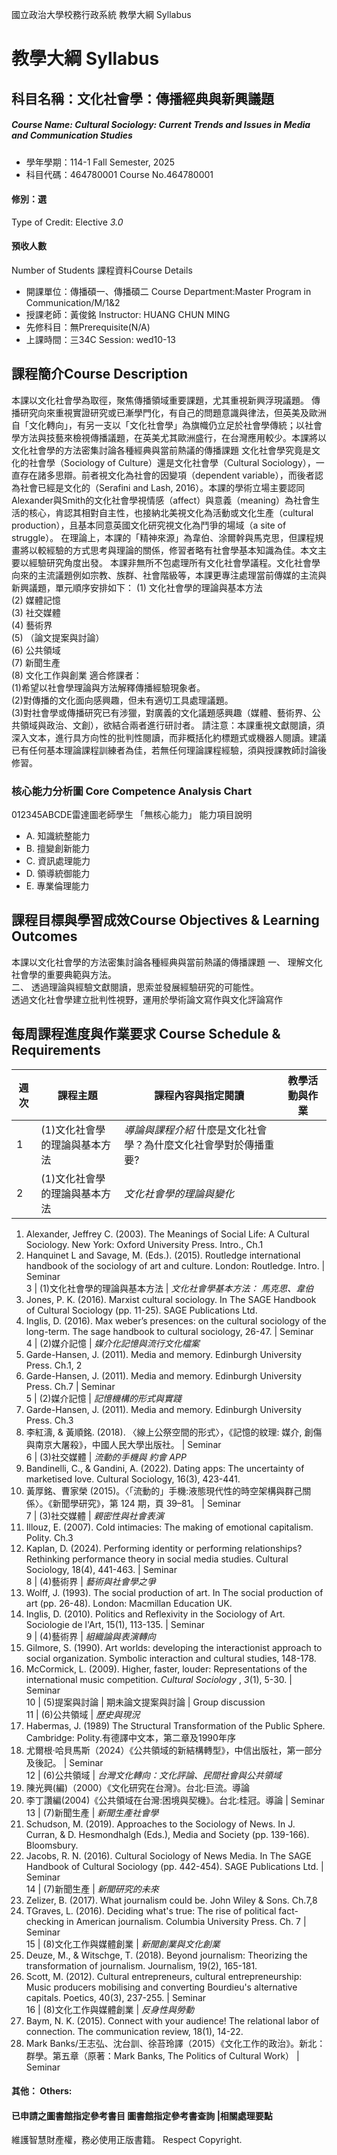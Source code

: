 國立政治大學校務行政系統 教學大綱 Syllabus
# 教學大綱 Syllabus
##  科目名稱：文化社會學：傳播經典與新興議題
#####  Course Name: Cultural Sociology: Current Trends and Issues in Media and Communication Studies
  * 學年學期：114-1 Fall Semester, 2025 
  * 科目代碼：464780001 Course No.464780001
#### 修別：選
Type of Credit: Elective 
_3.0_
#### 預收人數
Number of Students
課程資料Course Details
  * 開課單位：傳播碩一、傳播碩二 Course Department:Master Program in Communication/M/1&2 
  * 授課老師：黃俊銘 Instructor: HUANG CHUN MING 
  * 先修科目：無Prerequisite(N/A)
  * 上課時間：三34C Session: wed10-13
##  課程簡介Course Description
本課以文化社會學為取徑，聚焦傳播領域重要課題，尤其重視新興浮現議題。
傳播研究向來重視實證研究或已漸學門化，有自己的問題意識與律法，但英美及歐洲自「文化轉向」，有另一支以「文化社會學」為旗幟仍立足於社會學傳統；以社會學方法與技藝來檢視傳播議題，在英美尤其歐洲盛行，在台灣應用較少。本課將以文化社會學的方法密集討論各種經典與當前熱議的傳播課題
文化社會學究竟是文化的社會學（Sociology of Culture）還是文化社會學（Cultural Sociology），一直存在諸多思辯。前者視文化為社會的因變項（dependent variable），而後者認為社會已經是文化的（Serafini and Lash, 2016）。本課的學術立場主要認同Alexander與Smith的文化社會學視情感（affect）與意義（meaning）為社會生活的核心，肯認其相對自主性，也接納北美視文化為活動或文化生產（cultural production），且基本同意英國文化研究視文化為鬥爭的場域（a site of struggle）。
在理論上，本課的「精神來源」為韋伯、涂爾幹與馬克思，但課程規畫將以較經驗的方式思考與理論的關係，修習者略有社會學基本知識為佳。本文主要以經驗研究角度出發。
本課非無所不包處理所有文化社會學議程。文化社會學向來的主流議題例如宗教、族群、社會階級等，本課更專注處理當前傳媒的主流與新興議題，單元順序安排如下：
(1) 文化社會學的理論與基本方法  
(2) 媒體記憶  
(3) 社交媒體  
(4) 藝術界  
(5) （論文提案與討論）  
(6) 公共領域  
(7) 新聞生產  
(8) 文化工作與創業
適合修課者：  
(1)希望以社會學理論與方法解釋傳播經驗現象者。  
(2)對傳播的文化面向感興趣，但未有適切工具處理議題。  
(3)對社會學或傳播研究已有涉獵，對廣義的文化議題感興趣（媒體、藝術界、公共領域與政治、文創），欲結合兩者進行研討者。
請注意：本課重視文獻閱讀，須深入文本，進行具方向性的批判性閱讀，而非概括化約標題式或機器人閱讀。建議已有任何基本理論課程訓練者為佳，若無任何理論課程經驗，須與授課教師討論後修習。  
###  核心能力分析圖 Core Competence Analysis Chart
012345ABCDE雷達圖老師學生
「無核心能力」 
能力項目說明
  * A. 知識統整能力
  * B. 擅變創新能力
  * C. 資訊處理能力
  * D. 領導統御能力
  * E. 專業倫理能力
##  課程目標與學習成效Course Objectives & Learning Outcomes 
本課以文化社會學的方法密集討論各種經典與當前熱議的傳播課題
一、 理解文化社會學的重要典範與方法。  
二、 透過理論與經驗文獻閱讀，思索並發展經驗研究的可能性。  
透過文化社會學建立批判性視野，運用於學術論文寫作與文化評論寫作
##  每周課程進度與作業要求 Course Schedule & Requirements
週次 |  課程主題 |  課程內容與指定閱讀 |  教學活動與作業  
---|---|---|---  
1 |  (1)文化社會學的理論與基本方法 |  _導論與課程介紹_ 什麼是文化社會學？為什麼文化社會學對於傳播重要? |   
2 |  (1)文化社會學的理論與基本方法 |  _文化社會學的理論與變化_
  1. Alexander, Jeffrey C. (2003). The Meanings of Social Life: A Cultural Sociology. New York: Oxford University Press. Intro., Ch.1
  2. Hanquinet L and Savage, M. (Eds.). (2015). Routledge international handbook of the sociology of art and culture. London: Routledge. Intro.
|  Seminar   
3 |  (1)文化社會學的理論與基本方法 |  _文化社會學基本方法：_ _馬克思、韋伯_
  1. Jones, P. K. (2016). Marxist cultural sociology. In The SAGE Handbook of Cultural Sociology (pp. 11-25). SAGE Publications Ltd.
  2. Inglis, D. (2016). Max weber’s presences: on the cultural sociology of the long-term. The sage handbook to cultural sociology, 26-47.
|  Seminar   
4 |  (2)媒介記憶 |  _媒介化記憶與流行文化檔案_
  1. Garde-Hansen, J. (2011). Media and memory. Edinburgh University Press. Ch.1, 2
  2. Garde-Hansen, J. (2011). Media and memory. Edinburgh University Press. Ch.7
|  Seminar  
5 |  (2)媒介記憶 |  _記憶機構的形式與實踐_
  1. Garde-Hansen, J. (2011). Media and memory. Edinburgh University Press. Ch.3
  2. 李紅濤, & 黃順銘. (2018). 〈線上公祭空間的形式〉，《記憶的紋理: 媒介, 創傷與南京大屠殺》，中國人民大學出版社。
|  Seminar  
6 |  (3)社交媒體 |  _流動的手機與_ _約會_ _APP_
  1. Bandinelli, C., & Gandini, A. (2022). Dating apps: The uncertainty of marketised love. Cultural Sociology, 16(3), 423-441.
  2. 黃厚銘、曹家榮 (2015)。〈「流動的」手機:液態現代性的時空架構與群己關 係〉。《新聞學研究》，第 124 期，頁 39–81。
|  Seminar  
7 |  (3)社交媒體 |  _親密性與社會表演_
  1. Illouz, E. (2007). Cold intimacies: The making of emotional capitalism. Polity. Ch.3
  2. Kaplan, D. (2024). Performing identity or performing relationships? Rethinking performance theory in social media studies. Cultural Sociology, 18(4), 441-463.
|  Seminar  
8 |  (4)藝術界 |  _藝術與社會學之爭_
  1. Wolff, J. (1993). The social production of art. In The social production of art (pp. 26-48). London: Macmillan Education UK.
  2. Inglis, D. (2010). Politics and Reflexivity in the Sociology of Art. Sociologie de l'Art, 15(1), 113-135.
|  Seminar  
9 |  (4)藝術界 |  _組織論與表演轉向_
  1. Gilmore, S. (1990). Art worlds: developing the interactionist approach to social organization. Symbolic interaction and cultural studies, 148-178.
  2. McCormick, L. (2009). Higher, faster, louder: Representations of the international music competition. _Cultural Sociology_ , _3_(1), 5-30.
|  Seminar  
10 |  (5)提案與討論 |  期未論文提案與討論 |  Group discussion  
11 |  (6)公共領域 |  _歷史與現況_
  1. Habermas, J. (1989) The Structural Transformation of the Public Sphere. Cambridge: Polity.有德譯中文本，第二章及1990年序
  2. 尤爾根·哈貝馬斯（2024）《公共領域的新結構轉型》，中信出版社，第一部分及後記。
|  Seminar  
12 |  (6)公共領域 |  _台灣文化轉向：文化評論、民間社會與公共領域_
  1. 陳光興(編)（2000）《文化研究在台灣》。台北:巨流。導論
  2. 李丁讚編(2004)《公共領域在台灣:困境與契機》。台北:桂冠。導論
|  Seminar  
13 |  (7)新聞生產 |  _新聞生產社會學_
  1. Schudson, M. (2019). Approaches to the Sociology of News. In J. Curran, & D. Hesmondhalgh (Eds.), Media and Society (pp. 139-166). Bloomsbury.
  2. Jacobs, R. N. (2016). Cultural Sociology of News Media. In The SAGE Handbook of Cultural Sociology (pp. 442-454). SAGE Publications Ltd.
|  Seminar  
14 |  (7)新聞生產 |  _新聞研究的未來_
  1. Zelizer, B. (2017). What journalism could be. John Wiley & Sons. Ch.7,8
  1. TGraves, L. (2016). Deciding what's true: The rise of political fact-checking in American journalism. Columbia University Press. Ch. 7
|  Seminar  
15 |  (8)文化工作與媒體創業 |  _新聞創業與文化創業_
  1. Deuze, M., & Witschge, T. (2018). Beyond journalism: Theorizing the transformation of journalism. Journalism, 19(2), 165-181.
  2. Scott, M. (2012). Cultural entrepreneurs, cultural entrepreneurship: Music producers mobilising and converting Bourdieu's alternative capitals. Poetics, 40(3), 237-255.
|  Seminar  
16 |  (8)文化工作與媒體創業 |  _反身性與勞動_
  1. Baym, N. K. (2015). Connect with your audience! The relational labor of connection. The communication review, 18(1), 14-22.
  2. Mark Banks/王志弘、沈台訓、徐苔玲譯（2015）《文化工作的政治》。新北：群學。第五章（原著：Mark Banks, The Politics of Cultural Work）
|  Seminar  
####  其他： Others:
####  已申請之圖書館指定參考書目  圖書館指定參考書查詢 |相關處理要點
維護智慧財產權，務必使用正版書籍。 Respect Copyright.